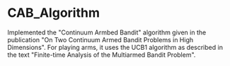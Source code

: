 # CAB_Algorithm
Implemented the "Continuum Armbed Bandit" algorithm given in the publication "On Two Continuum Armed Bandit Problems in High Dimensions". For playing arms, it uses the UCB1 algorithm as described in the text "Finite-time Analysis of the Multiarmed Bandit Problem".
